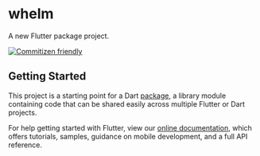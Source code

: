 # whelm

A new Flutter package project.

[![Commitizen friendly](https://img.shields.io/badge/commitizen-friendly-brightgreen.svg)](http://commitizen.github.io/cz-cli/)

## Getting Started

This project is a starting point for a Dart
[package](https://flutter.dev/developing-packages/),
a library module containing code that can be shared easily across
multiple Flutter or Dart projects.

For help getting started with Flutter, view our 
[online documentation](https://flutter.dev/docs), which offers tutorials, 
samples, guidance on mobile development, and a full API reference.
